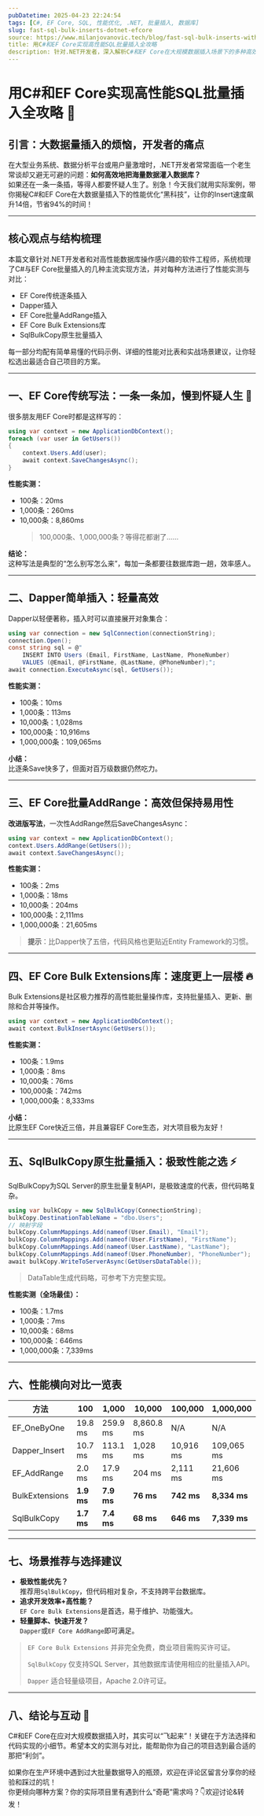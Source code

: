 ```yaml
---
pubDatetime: 2025-04-23 22:24:54
tags: [C#, EF Core, SQL, 性能优化, .NET, 批量插入, 数据库]
slug: fast-sql-bulk-inserts-dotnet-efcore
source: https://www.milanjovanovic.tech/blog/fast-sql-bulk-inserts-with-csharp-and-ef-core?utm_source=X&utm_medium=social&utm_campaign=21.04.2025
title: 用C#和EF Core实现高性能SQL批量插入全攻略
description: 针对.NET开发者，深入解析C#和EF Core在大规模数据插入场景下的多种高效实现方法，涵盖Dapper、EF Core批量、Bulk Extensions与SqlBulkCopy，并对比性能，助力数据库操作提速94%。
---
```


# 用C#和EF Core实现高性能SQL批量插入全攻略 🚀

## 引言：大数据量插入的烦恼，开发者的痛点

在大型业务系统、数据分析平台或用户量激增时，.NET开发者常常面临一个老生常谈却又避无可避的问题：**如何高效地把海量数据灌入数据库？**  
如果还在一条一条插，等得人都要怀疑人生了。别急！今天我们就用实际案例，带你揭秘C#和EF Core在大数据量插入下的性能优化“黑科技”，让你的Insert速度飙升14倍，节省94%的时间！

---

## 核心观点与结构梳理

本篇文章针对.NET开发者和对高性能数据库操作感兴趣的软件工程师，系统梳理了C#与EF Core批量插入的几种主流实现方法，并对每种方法进行了性能实测与对比：

- EF Core传统逐条插入
- Dapper插入
- EF Core批量AddRange插入
- EF Core Bulk Extensions库
- SqlBulkCopy原生批量插入

每一部分均配有简单易懂的代码示例、详细的性能对比表和实战场景建议，让你轻松选出最适合自己项目的方案。

---

## 一、EF Core传统写法：一条一条加，慢到怀疑人生 🐢

很多朋友用EF Core时都是这样写的：

```csharp
using var context = new ApplicationDbContext();
foreach (var user in GetUsers())
{
    context.Users.Add(user);
    await context.SaveChangesAsync();
}
```

**性能实测：**

- 100条：20ms
- 1,000条：260ms
- 10,000条：8,860ms
  > 100,000条、1,000,000条？等得花都谢了……

**结论：**  
这种写法是典型的“怎么别写怎么来”，每加一条都要往数据库跑一趟，效率感人。

---

## 二、Dapper简单插入：轻量高效

Dapper以轻便著称，插入时可以直接展开对象集合：

```csharp
using var connection = new SqlConnection(connectionString);
connection.Open();
const string sql = @"
    INSERT INTO Users (Email, FirstName, LastName, PhoneNumber)
    VALUES (@Email, @FirstName, @LastName, @PhoneNumber);";
await connection.ExecuteAsync(sql, GetUsers());
```

**性能实测：**

- 100条：10ms
- 1,000条：113ms
- 10,000条：1,028ms
- 100,000条：10,916ms
- 1,000,000条：109,065ms

**小结：**  
比逐条Save快多了，但面对百万级数据仍然吃力。

---

## 三、EF Core批量AddRange：高效但保持易用性

**改进版写法**，一次性AddRange然后SaveChangesAsync：

```csharp
using var context = new ApplicationDbContext();
context.Users.AddRange(GetUsers());
await context.SaveChangesAsync();
```

**性能实测：**

- 100条：2ms
- 1,000条：18ms
- 10,000条：204ms
- 100,000条：2,111ms
- 1,000,000条：21,605ms

> **提示**：比Dapper快了五倍，代码风格也更贴近Entity Framework的习惯。

---

## 四、EF Core Bulk Extensions库：速度更上一层楼 🔥

Bulk Extensions是社区极力推荐的高性能批量操作库，支持批量插入、更新、删除和合并等操作。

```csharp
using var context = new ApplicationDbContext();
await context.BulkInsertAsync(GetUsers());
```

**性能实测：**

- 100条：1.9ms
- 1,000条：8ms
- 10,000条：76ms
- 100,000条：742ms
- 1,000,000条：8,333ms

**小结：**  
比原生EF Core快近三倍，并且兼容EF Core生态，对大项目极为友好！

---

## 五、SqlBulkCopy原生批量插入：极致性能之选 ⚡

SqlBulkCopy为SQL Server的原生批量复制API，是极致速度的代表，但代码略复杂。

```csharp
using var bulkCopy = new SqlBulkCopy(ConnectionString);
bulkCopy.DestinationTableName = "dbo.Users";
// 映射字段
bulkCopy.ColumnMappings.Add(nameof(User.Email), "Email");
bulkCopy.ColumnMappings.Add(nameof(User.FirstName), "FirstName");
bulkCopy.ColumnMappings.Add(nameof(User.LastName), "LastName");
bulkCopy.ColumnMappings.Add(nameof(User.PhoneNumber), "PhoneNumber");
await bulkCopy.WriteToServerAsync(GetUsersDataTable());
```

> DataTable生成代码略，可参考下方完整实现。

**性能实测（全场最佳）：**

- 100条：1.7ms
- 1,000条：7ms
- 10,000条：68ms
- 100,000条：646ms
- 1,000,000条：7,339ms

---

## 六、性能横向对比一览表

| 方法           | 100        | 1,000      | 10,000     | 100,000    | 1,000,000    |
| -------------- | ---------- | ---------- | ---------- | ---------- | ------------ |
| EF_OneByOne    | 19.8 ms    | 259.9 ms   | 8,860.8 ms | N/A        | N/A          |
| Dapper_Insert  | 10.7 ms    | 113.1 ms   | 1,028 ms   | 10,916 ms  | 109,065 ms   |
| EF_AddRange    | 2.0 ms     | 17.9 ms    | 204 ms     | 2,111 ms   | 21,606 ms    |
| BulkExtensions | **1.9 ms** | **7.9 ms** | **76 ms**  | **742 ms** | **8,334 ms** |
| SqlBulkCopy    | **1.7 ms** | **7.4 ms** | **68 ms**  | **646 ms** | **7,339 ms** |

---

## 七、场景推荐与选择建议

- **极致性能优先？**  
   推荐用`SqlBulkCopy`，但代码相对复杂，不支持跨平台数据库。
- **追求开发效率+高性能？**  
   `EF Core Bulk Extensions`是首选，易于维护、功能强大。
- **轻量脚本、快速开发？**  
   `Dapper`或`EF Core AddRange`即可满足。

> `EF Core Bulk Extensions` 并非完全免费，商业项目需购买许可证。
>
> `SqlBulkCopy` 仅支持SQL Server，其他数据库请使用相应的批量插入API。
>
> `Dapper` 适合轻量级项目，Apache 2.0许可证。

---

## 八、结论与互动 🏁

C#和EF Core在应对大规模数据插入时，其实可以“飞起来”！关键在于方法选择和代码实现的小细节。希望本文的实测与对比，能帮助你为自己的项目选到最合适的那把“利剑”。

如果你在生产环境中遇到过大批量数据导入的瓶颈，欢迎在评论区留言分享你的经验和踩过的坑！  
你更倾向哪种方案？你的实际项目里有遇到什么“奇葩”需求吗？👇欢迎讨论&转发！
